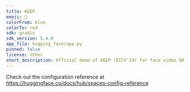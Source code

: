 ```yaml
---
title: KEEP
emoji: 🏢
colorFrom: blue
colorTo: red
sdk: gradio
sdk_version: 5.4.0
app_file: hugging_face/app.py
pinned: false
license: other
short_description: Official demo of KEEP (ECCV'24) for face video SR
---
```


Check out the configuration reference at https://huggingface.co/docs/hub/spaces-config-reference
